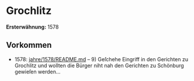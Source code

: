 # Grochlitz

**Ersterwähnung:** 1578

## Vorkommen
- 1578: [jahre/1578/README.md](../jahre/1578/README.md) – 9) Geſchehe Eingriff in den Gerichten zu Grochlitz
und wollten die Bürger niht nah den Gerichten zu
Schönburg gewieſen werden...
